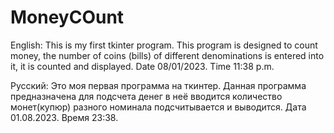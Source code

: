 # MoneyCOunt
English:
This is my first tkinter program. 
This program is designed to count money, the number of coins (bills) of different denominations is entered into it, it is counted and displayed.
Date 08/01/2023. Time 11:38 p.m.

Русский:
Это моя первая программа на ткинтер. 
Данная программа предназначена для подсчета денег в неё вводится количество монет(купюр) разного номинала подсчитывается и выводится.
Дата 01.08.2023. Время 23:38.
